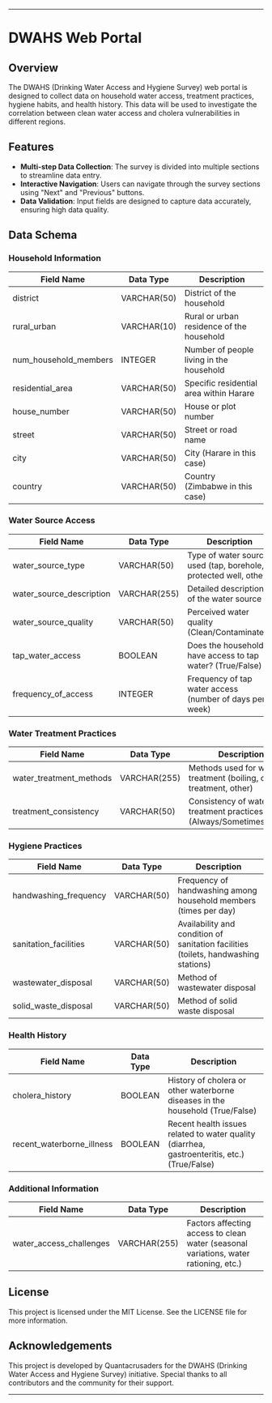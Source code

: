 

---

# DWAHS Web Portal

## Overview

The DWAHS (Drinking Water Access and Hygiene Survey) web portal is designed to collect data on household water access, treatment practices, hygiene habits, and health history. This data will be used to investigate the correlation between clean water access and cholera vulnerabilities in different regions.

## Features

- **Multi-step Data Collection**: The survey is divided into multiple sections to streamline data entry.
- **Interactive Navigation**: Users can navigate through the survey sections using "Next" and "Previous" buttons.
- **Data Validation**: Input fields are designed to capture data accurately, ensuring high data quality.

## Data Schema

### Household Information
| Field Name              | Data Type  | Description                                              |
|-------------------------|------------|----------------------------------------------------------|
| district                | VARCHAR(50)| District of the household                                 |
| rural_urban             | VARCHAR(10)| Rural or urban residence of the household                 |
| num_household_members   | INTEGER    | Number of people living in the household                  |
| residential_area        | VARCHAR(50)| Specific residential area within Harare                   |
| house_number            | VARCHAR(50)| House or plot number                                      |
| street                  | VARCHAR(50)| Street or road name                                       |
| city                    | VARCHAR(50)| City (Harare in this case)                                |
| country                 | VARCHAR(50)| Country (Zimbabwe in this case)                           |

### Water Source Access
| Field Name              | Data Type  | Description                                              |
|-------------------------|------------|----------------------------------------------------------|
| water_source_type       | VARCHAR(50)| Type of water source used (tap, borehole, protected well, other) |
| water_source_description| VARCHAR(255)| Detailed description of the water source                 |
| water_source_quality    | VARCHAR(50)| Perceived water quality (Clean/Contaminated)              |
| tap_water_access        | BOOLEAN    | Does the household have access to tap water? (True/False) |
| frequency_of_access     | INTEGER    | Frequency of tap water access (number of days per week)   |

### Water Treatment Practices
| Field Name              | Data Type  | Description                                              |
|-------------------------|------------|----------------------------------------------------------|
| water_treatment_methods | VARCHAR(255)| Methods used for water treatment (boiling, chlorine treatment, other) |
| treatment_consistency   | VARCHAR(50)| Consistency of water treatment practices (Always/Sometimes/Never) |

### Hygiene Practices
| Field Name              | Data Type  | Description                                              |
|-------------------------|------------|----------------------------------------------------------|
| handwashing_frequency   | VARCHAR(50)| Frequency of handwashing among household members (times per day) |
| sanitation_facilities   | VARCHAR(50)| Availability and condition of sanitation facilities (toilets, handwashing stations) |
| wastewater_disposal     | VARCHAR(50)| Method of wastewater disposal                            |
| solid_waste_disposal    | VARCHAR(50)| Method of solid waste disposal                           |

### Health History
| Field Name              | Data Type  | Description                                              |
|-------------------------|------------|----------------------------------------------------------|
| cholera_history         | BOOLEAN    | History of cholera or other waterborne diseases in the household (True/False) |
| recent_waterborne_illness| BOOLEAN   | Recent health issues related to water quality (diarrhea, gastroenteritis, etc.) (True/False) |

### Additional Information
| Field Name              | Data Type  | Description                                              |
|-------------------------|------------|----------------------------------------------------------|
| water_access_challenges | VARCHAR(255)| Factors affecting access to clean water (seasonal variations, water rationing, etc.) |


## License

This project is licensed under the MIT License. See the LICENSE file for more information.

## Acknowledgements

This project is developed by Quantacrusaders for the DWAHS (Drinking Water Access and Hygiene Survey) initiative. Special thanks to all contributors and the community for their support.

---
